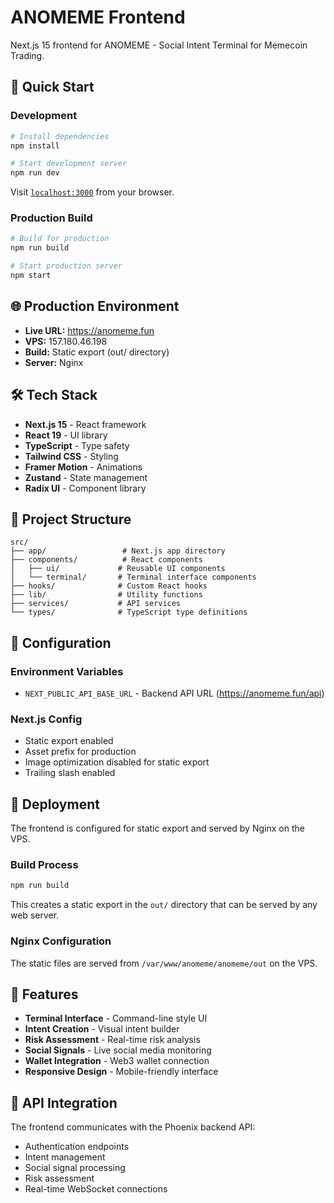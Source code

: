 # ANOMEME Frontend

Next.js 15 frontend for ANOMEME - Social Intent Terminal for Memecoin Trading.

## 🚀 Quick Start

### Development
```bash
# Install dependencies
npm install

# Start development server
npm run dev
```

Visit [`localhost:3000`](http://localhost:3000) from your browser.

### Production Build
```bash
# Build for production
npm run build

# Start production server
npm start
```

## 🌐 Production Environment

- **Live URL:** https://anomeme.fun
- **VPS:** 157.180.46.198
- **Build:** Static export (out/ directory)
- **Server:** Nginx

## 🛠️ Tech Stack

- **Next.js 15** - React framework
- **React 19** - UI library
- **TypeScript** - Type safety
- **Tailwind CSS** - Styling
- **Framer Motion** - Animations
- **Zustand** - State management
- **Radix UI** - Component library

## 📁 Project Structure

```
src/
├── app/                 # Next.js app directory
├── components/          # React components
│   ├── ui/             # Reusable UI components
│   └── terminal/       # Terminal interface components
├── hooks/              # Custom React hooks
├── lib/                # Utility functions
├── services/           # API services
└── types/              # TypeScript type definitions
```

## 🔧 Configuration

### Environment Variables
- `NEXT_PUBLIC_API_BASE_URL` - Backend API URL (https://anomeme.fun/api)

### Next.js Config
- Static export enabled
- Asset prefix for production
- Image optimization disabled for static export
- Trailing slash enabled

## 🚀 Deployment

The frontend is configured for static export and served by Nginx on the VPS.

### Build Process
```bash
npm run build
```

This creates a static export in the `out/` directory that can be served by any web server.

### Nginx Configuration
The static files are served from `/var/www/anomeme/anomeme/out` on the VPS.

## 📱 Features

- **Terminal Interface** - Command-line style UI
- **Intent Creation** - Visual intent builder
- **Risk Assessment** - Real-time risk analysis
- **Social Signals** - Live social media monitoring
- **Wallet Integration** - Web3 wallet connection
- **Responsive Design** - Mobile-friendly interface

## 🔗 API Integration

The frontend communicates with the Phoenix backend API:
- Authentication endpoints
- Intent management
- Social signal processing
- Risk assessment
- Real-time WebSocket connections
